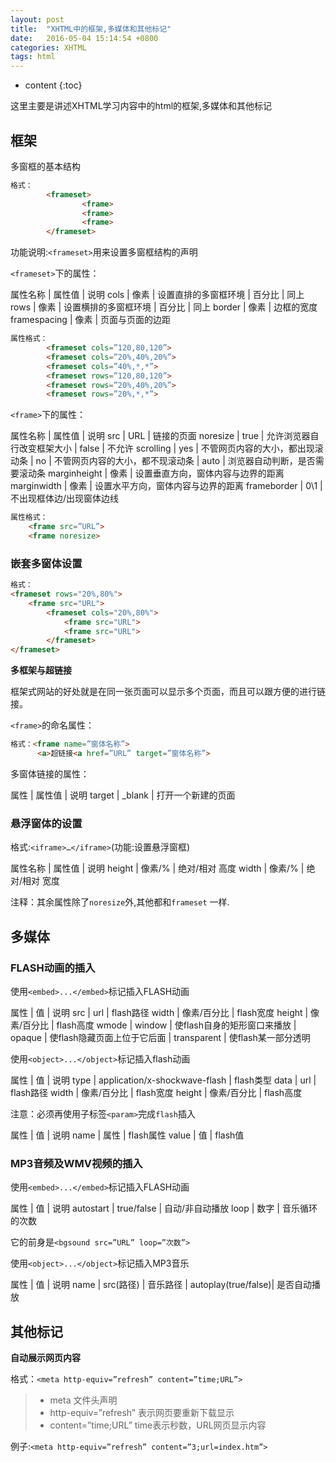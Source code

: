 ```yaml
---
layout: post
title:  "XHTML中的框架,多媒体和其他标记"
date:   2016-05-04 15:14:54 +0800
categories: XHTML
tags: html
---
```


* content
{:toc}

这里主要是讲述XHTML学习内容中的html的框架,多媒体和其他标记






## 框架

多窗框的基本结构

```html
格式：
		<frameset>
				<frame>
				<frame>
				<frame>
		</frameset>
```

功能说明:`<frameset>`用来设置多窗框结构的声明

`<frameset>`下的属性：

属性名称		|	属性值		|	说明
 cols			|	像素		|	设置直排的多窗框环境
				|	百分比		|	同上
 rows			|	像素		|	设置横排的多窗框环境
				|	百分比		|	同上
 border			|	像素		|	边框的宽度
 framespacing	|	像素		|	页面与页面的边距

```html
属性格式：
		<frameset cols=”120,80,120”>
		<frameset cols=”20%,40%,20%”>
		<frameset cols=”40%,*,*”>
		<frameset rows=”120,80,120”>
		<frameset rows=”20%,40%,20%”>
		<frameset rows=”20%,*,*”>
```
			
`<frame>`下的属性：

属性名称		|	属性值		|	说明
src				|	URL			|	链接的页面
noresize		|	true		|	允许浏览器自行改变框架大小
				|	false		|	不允许
scrolling		|	yes			|	不管网页内容的大小，都出现滚动条
				|	no			|	不管网页内容的大小，都不现滚动条
				|	auto		|	浏览器自动判断，是否需要滚动条
marginheight	|	像素		|	设置垂直方向，窗体内容与边界的距离
marginwidth		|    像素		|	设置水平方向，窗体内容与边界的距离
frameborder		|	0\1			|	不出现框体边/出现窗体边线

```html
属性格式：
	<frame src=”URL”>
	<frame noresize> 
```

### 嵌套多窗体设置

```html
格式：
<frameset rows="20%,80%">
	<frame src="URL">
		<frameset cols="20%,80%">
			<frame src="URL">
			<frame src="URL">
		</frameset>
</frameset>
```

**多框架与超链接**

框架式网站的好处就是在同一张页面可以显示多个页面，而且可以跟方便的进行链接。

`<frame>`的命名属性：

```html
格式：<frame name=”窗体名称”>
	  <a>超链接<a href=”URL” target=”窗体名称”>
```

多窗体链接的属性：

属性		|	属性值			|	说明
target		|	_blank			|	打开一个新建的页面

### 悬浮窗体的设置

格式:`<iframe>…</iframe>`(功能:设置悬浮窗框)

属性名称		|	属性值		|	说明
height			|	像素/%		|	绝对/相对  高度
width			|	像素/%		|	绝对/相对  宽度

注释：其余属性除了`noresize`外,其他都和`frameset` 一样.


## 多媒体

### FLASH动画的插入

使用`<embed>...</embed>`标记插入FLASH动画

属性		|		值				|		说明 
src			|		url				|		flash路径
width		|		像素/百分比		|		flash宽度
height		|		像素/百分比		|		flash高度
wmode 		|		window			|		使flash自身的矩形窗口来播放
			|		opaque			|		使flash隐藏页面上位于它后面
			|		transparent    	|		 使flash某一部分透明

使用`<object>...</object>`标记插入flash动画

属性		|		值									|		说明
type		|		application/x-shockwave-flash		|		flash类型
data		|		url									|		flash路径
width		|		像素/百分比							|		flash宽度
height		|		像素/百分比							|		flash高度

注意：必须再使用子标签`<param>`完成`flash`插入

属性		|		值				|				说明
name		|		属性			|				flash属性
value		|		值				|				flash值

### MP3音频及WMV视频的插入

使用`<embed>...</embed>`标记插入FLASH动画

属性			|	值			  	|		说明 
autostart		|	true/false		|		自动/非自动播放
loop			|	数字			|		音乐循环的次数

它的前身是`<bgsound src=”URL” loop=”次数”>`

使用`<object>...</object>`标记插入MP3音乐

属性		|		值					|		说明 
name		|		src(路径)			|		音乐路径
			|		autoplay(true/false)|		是否自动播放


## 其他标记

**自动展示网页内容**

格式：`<meta http-equiv=”refresh” content=”time;URL”>`

>* meta 文件头声明
>* http-equiv=”refresh” 表示网页要重新下载显示
>* content=”time;URL” time表示秒数，URL网页显示内容

例子:`<meta http-equiv=”refresh” content=”3;url=index.htm”>`

























































































